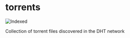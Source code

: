 torrents 
========
![Indexed](https://img.shields.io/badge/indexed-143555-blue)

Collection of torrent files discovered in the DHT network
